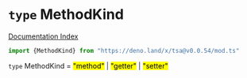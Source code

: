 # `type` MethodKind

[Documentation Index](../README.md)

```ts
import {MethodKind} from "https://deno.land/x/tsa@v0.0.54/mod.ts"
```

`type` MethodKind = <mark>"method"</mark> | <mark>"getter"</mark> | <mark>"setter"</mark>
